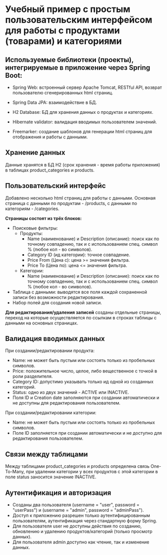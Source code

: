 # Учебный пример с простым пользовательским интерфейсом для работы с продуктами (товарами) и категориями
## Используемые библиотеки (проекты), интегрируемые в приложение через Spring Boot:

* Spring Web: встроенный сервер Apache Tomcat, RESTful API, возврат пользователю сгенерированных html страниц.

* Spring Data JPA: взаимодействие в БД.

* H2 Database: БД для хранения данных о продуктах и категориях.

* Hibernate validator: валидация вводимых пользователем значений.

* Freemarker: создание шаблонов для генерации html страниц для отображения и работы с данными.
## Хранение данных 
Данные хранятся в БД H2 (срок хранения - время работы приложения) в таблицах product_categories и products.

## Пользовательский интерфейс
Добавлено несколько html страниц для работы с данными. Основная страница с данными по продуктам - /products, с данными по категориям - /categories.

<b>Страницы состоят из трёх блоков:</b>
* Поисковые фильтры:
  * Продукты: 
    * Name (наименование) и Description (описание): поиск как по точному совпадению, так и с использованием спец. символ % (любое кол - во символов).
    * Category ID (ид категории): точное совпадение.
    * Price From (Цена с): цена >= значения фильтра.
    * Price To (Цена по): цена <= значения фильтра.
  * Категории:
    * Name (наименование) и Description (описание): поиск как по точному совпадению, так и с использованием спец. символ % (любое кол - во символов).
* Таблица с данными: выводятся все поля каждой сохраненной записи без возможности редактирования.
* Набор полей для создания новой записи.

<b>Для редактирования/удаления записей</b> созданы отдельные страницы, переход на которые осуществляется по ссылкам в строках таблицы с данными на основных страницах.

## Валидация вводимых данных

При создании/редактировании продукта:
* Name: не может быть пустым или состоять только из пробельных символов.
* Price: положительное число, целое, либо вещественное с точкой в роли разделителя.
* Category ID: допустимо указывать только ид одной из созданных категорий.
* Status: одно из двух значений - ACTIVE или INACTIVE.
* Поля ID и Creation date заполняются при создании автоматически и не доступны для редактирования пользователем.

При создании/редактировании категории:
* Name: не может быть пустым или состоять только из пробельных символов.
* Поле ID заполняется при создании автоматически и не доступно для редактирования пользователем.

## Связи между таблицами
Между таблицами product_categories и products определена связь One-To-Many, при удалении категории у всех продуктов с этой категории в поле status заносится значение INACTIVE.

## Аутентификация и авторизация
* Созданы два пользователя (username = "user", password = "userPass") и (username = "admin", password = "adminPass").
* Доступ к приложению разрешен только аутентифицированным пользователям, аутентификация через стандартную форму Spring.
* Для пользователя user не доступны действия по созданию, обновлению и удалению продуктов/категорий (только просмотр данных).
* Для пользователя admin доступно как чтение, так и изменение данных.
